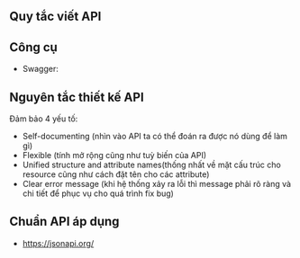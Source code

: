 ## Quy tắc viết API

## Công cụ
- Swagger: 





## Nguyên tắc thiết kế API

Đảm bảo 4 yếu tố: 

- Self-documenting (nhìn vào API ta có thể đoán ra được nó dùng để làm gì)
- Flexible (tính mở rộng cũng như tuỳ biến của API)
- Unified structure and attribute names(thống nhất về mặt cấu trúc cho resource cũng như cách đặt tên cho các attribute)
- Clear error message (khi hệ thống xảy ra lỗi thì message phải rõ ràng và chi tiết để phục vụ cho quá trình fix bug)

## Chuẩn API áp dụng 

- https://jsonapi.org/

